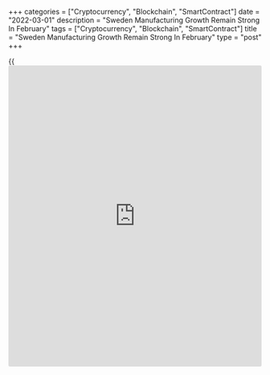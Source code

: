 +++
categories = ["Cryptocurrency", "Blockchain", "SmartContract"]
date = "2022-03-01"
description = "Sweden Manufacturing Growth Remain Strong In February"
tags = ["Cryptocurrency", "Blockchain", "SmartContract"]
title = "Sweden Manufacturing Growth Remain Strong In February"
type = "post"
+++

{{<iframe id="large-banner" src="https://www.bounty.group/#slide=9.0" width="100%" height="600" scrolling="no" style="border: 0px solid rgb(216, 221, 230); border-radius: 3px;">}}

Swedish manufacturing growth eased to the lowest in seventeen months in
February, but remained strong, survey data from Swedbank and the
logistics association SILF showed on Tuesday.

The purchasing managers' index for the manufacturing sector fell to 58.6
in February from a revised 62.2 in January. A PMI reading above 50
suggests growth in the manufacturing sector.

"The downward trend in the purchasing managers' index strengthens the
picture of a cooling Swedish industrial [economy][1]," Swedbank analyst
Jörgen Kennemar said.

"At the same time, the industry is being challenged by increased
geopolitical uncertainty with the Russian invasion of Ukraine with the
risk of negative effects on growth and on companies' production plans."

Four among the five sub-indices declined in February. The largest
negative contribution came from order intake, delivery time, production
and inventory, while employment rose.

Production plans in the industry remained expansionary in February.

Suppliers' raw material and intermediate goods declined for the fourth
straight month in February.

For comments and feedback [contact](https://www.playgroundfx.com/contact/): editorial@rtt[news](https://www.letsplayfx.com/blog/forex-news-website/).com

[Economic News][1]

 **What parts of the world are seeing the best (and worst) economic
performances lately? Click[here][2] to check out our [Econ Scorecard][2]
and find out! See up-to-the-moment [ranking](https://www.playgroundfx.com/blog/crypto-exchange-ranking/)s for the best and worst
performers in [GDP][2], [unemployment rate][3], [inflation][4] and much
more.**

   1. www.rtt[news](https://www.letsplayfx.com/blog/forex-news-website/).com/Content/EconomicNews.aspx
   2. www.rtt[news](https://www.letsplayfx.com/blog/forex-news-website/).com/economic-scorecard/world-rank/GDP/highest-performance.aspx
   3. www.rtt[news](https://www.letsplayfx.com/blog/forex-news-website/).com/economic-scorecard/world-rank/unemployment-rate/lowest-performance.aspx
   4. www.rtt[news](https://www.letsplayfx.com/blog/forex-news-website/).com/economic-scorecard/world-rank/CPI/highest-performance.aspx